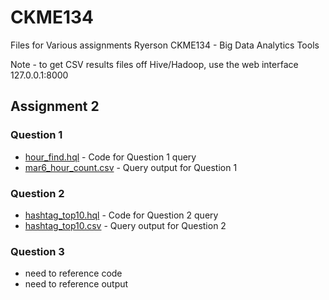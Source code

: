 # CKME134
Files for Various assignments Ryerson CKME134 - Big Data Analytics Tools

Note - to get CSV results files off Hive/Hadoop, use the web interface
127.0.0.1:8000

## Assignment 2
### Question 1
- [hour_find.hql](https://github.com/asterix135/CKME134/blob/master/hour_find.hql) - Code for Question 1 query
- [mar6_hour_count.csv](https://github.com/asterix135/CKME134/blob/master/mar6_hour_count.csv) - Query output for Question 1
 
### Question 2
- [hashtag_top10.hql](https://github.com/asterix135/CKME134/blob/master/hashtag_top10.hql) - Code for Question 2 query
- [hashtag_top10.csv](https://github.com/asterix135/CKME134/blob/master/hashtag_top10.csv) - Query output for Question 2

### Question 3
- need to reference code
- need to reference output
